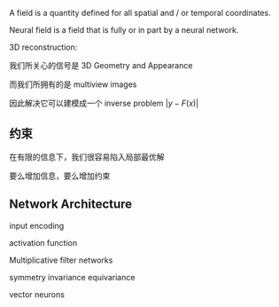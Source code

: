 A field is a quantity defined for all spatial and / or temporal coordinates.

Neural field is a field that is fully or in part by a neural network.





3D reconstruction:

我们所关心的信号是 3D Geometry and Appearance

而我们所拥有的是 multiview images

因此解决它可以建模成一个 inverse problem $|y-F(x)|$





## 约束

在有限的信息下，我们很容易陷入局部最优解

要么增加信息，要么增加约束







## Network Architecture

input encoding

activation function 

Multiplicative filter networks

symmetry invariance equivariance

vector neurons
